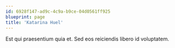 ```yaml
---
id: 6928f147-ad9c-4c9a-b9ce-04d0561ff925
blueprint: page
title: 'Katarina Huel'
---
```

Est qui praesentium quia et. Sed eos reiciendis libero id voluptatem.